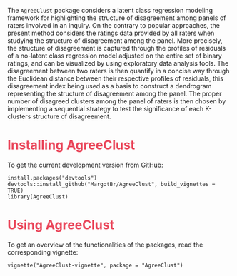 The `AgreeClust` package considers a latent class regression modeling framework for highlighting the structure of disagreement among panels of raters involved in an inquiry. On the contrary to popular approaches, the present method considers the ratings data provided by all raters when studying the structure of disagreement among the panel. More precisely, the structure of disagreement is captured through the profiles of residuals of a no-latent class regression model adjusted on the entire set of binary ratings, and can be visualized by using exploratory data analysis tools. The disagreement between two raters is then quantify in a concise way through the Euclidean distance between their respective profiles of residuals, this disagreement index being used as a basis to construct a dendrogram representing the structure of disagreement among the panel. The proper number of disagreed clusters among the panel of raters is then chosen by implementing a sequential strategy to test the significance of each K-clusters structure of disagreement.

# <span style="color: #EA485C">Installing AgreeClust</span>

To get the current development version from GitHub:

  ```{r eval=FALSE}
install.packages("devtools")
devtools::install_github("MargotBr/AgreeClust", build_vignettes = TRUE)
library(AgreeClust)
```

# <span style="color: #EA485C">Using AgreeClust</span>

To get an overview of the functionalities of the packages, read the corresponding vignette:

  ```{r eval=FALSE}
vignette("AgreeClust-vignette", package = "AgreeClust")
```
